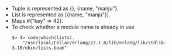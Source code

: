 - Tuple is represented as {}, {name, "manju"}.
- List is represented as [{name, "manju"}].
- Maps #{"key" => 42}.
- To check whether a module name is already in use
    ```
    $> 4> code:which(lists).
        "/usr/local/Cellar/erlang/22.1.8/lib/erlang/lib/stdlib-3.10/ebin/lists.beam"
    ```
